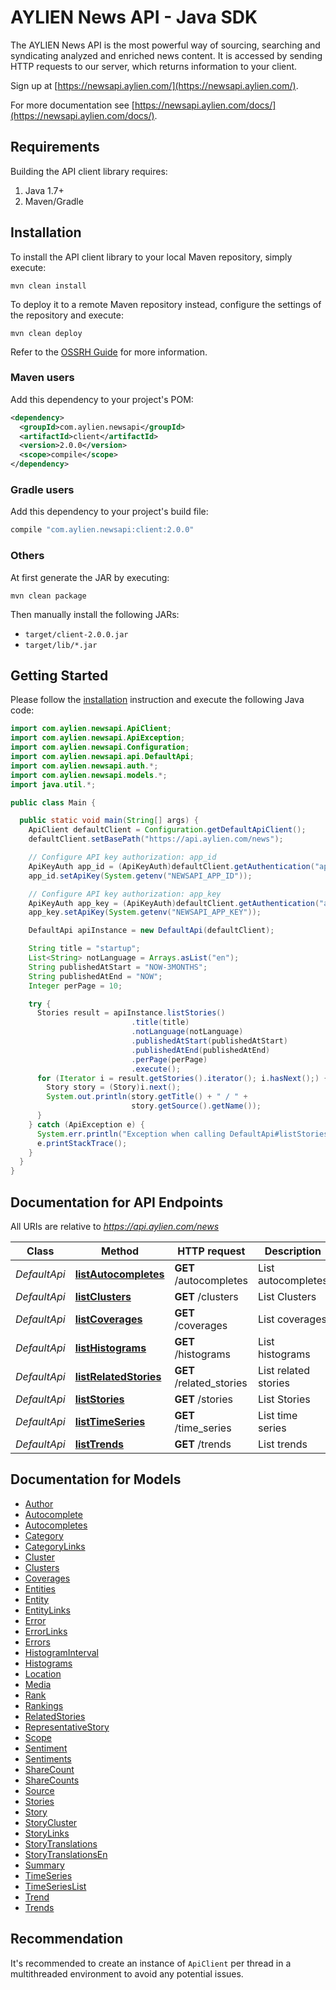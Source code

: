 # AYLIEN News API - Java SDK

The AYLIEN News API is the most powerful way of sourcing, searching and syndicating analyzed and enriched news content. It is accessed by sending HTTP requests to our server, which returns information to your client. 

Sign up at [https://newsapi.aylien.com/](https://newsapi.aylien.com/).

For more documentation see [https://newsapi.aylien.com/docs/](https://newsapi.aylien.com/docs/).

## Requirements

Building the API client library requires:
1. Java 1.7+
2. Maven/Gradle

## Installation

To install the API client library to your local Maven repository, simply execute:

```shell
mvn clean install
```

To deploy it to a remote Maven repository instead, configure the settings of the repository and execute:

```shell
mvn clean deploy
```

Refer to the [OSSRH Guide](http://central.sonatype.org/pages/ossrh-guide.html) for more information.

### Maven users

Add this dependency to your project's POM:

```xml
<dependency>
  <groupId>com.aylien.newsapi</groupId>
  <artifactId>client</artifactId>
  <version>2.0.0</version>
  <scope>compile</scope>
</dependency>
```

### Gradle users

Add this dependency to your project's build file:

```groovy
compile "com.aylien.newsapi:client:2.0.0"
```

### Others

At first generate the JAR by executing:

```shell
mvn clean package
```

Then manually install the following JARs:

* `target/client-2.0.0.jar`
* `target/lib/*.jar`

## Getting Started

Please follow the [installation](#installation) instruction and execute the following Java code:

```java
import com.aylien.newsapi.ApiClient;
import com.aylien.newsapi.ApiException;
import com.aylien.newsapi.Configuration;
import com.aylien.newsapi.api.DefaultApi;
import com.aylien.newsapi.auth.*;
import com.aylien.newsapi.models.*;
import java.util.*;

public class Main {

  public static void main(String[] args) {
    ApiClient defaultClient = Configuration.getDefaultApiClient();
    defaultClient.setBasePath("https://api.aylien.com/news");

    // Configure API key authorization: app_id
    ApiKeyAuth app_id = (ApiKeyAuth)defaultClient.getAuthentication("app_id");
    app_id.setApiKey(System.getenv("NEWSAPI_APP_ID"));

    // Configure API key authorization: app_key
    ApiKeyAuth app_key = (ApiKeyAuth)defaultClient.getAuthentication("app_key");
    app_key.setApiKey(System.getenv("NEWSAPI_APP_KEY"));

    DefaultApi apiInstance = new DefaultApi(defaultClient);

    String title = "startup";
    List<String> notLanguage = Arrays.asList("en");
    String publishedAtStart = "NOW-3MONTHS";
    String publishedAtEnd = "NOW";
    Integer perPage = 10;

    try {
      Stories result = apiInstance.listStories()
                           .title(title)
                           .notLanguage(notLanguage)
                           .publishedAtStart(publishedAtStart)
                           .publishedAtEnd(publishedAtEnd)
                           .perPage(perPage)
                           .execute();
      for (Iterator i = result.getStories().iterator(); i.hasNext();) {
        Story story = (Story)i.next();
        System.out.println(story.getTitle() + " / " +
                           story.getSource().getName());
      }
    } catch (ApiException e) {
      System.err.println("Exception when calling DefaultApi#listStories");
      e.printStackTrace();
    }
  }
}
```

## Documentation for API Endpoints

All URIs are relative to *https://api.aylien.com/news*

Class | Method | HTTP request | Description
------------ | ------------- | ------------- | -------------
*DefaultApi* | [**listAutocompletes**](docs/DefaultApi.md#listAutocompletes) | **GET** /autocompletes | List autocompletes
*DefaultApi* | [**listClusters**](docs/DefaultApi.md#listClusters) | **GET** /clusters | List Clusters
*DefaultApi* | [**listCoverages**](docs/DefaultApi.md#listCoverages) | **GET** /coverages | List coverages
*DefaultApi* | [**listHistograms**](docs/DefaultApi.md#listHistograms) | **GET** /histograms | List histograms
*DefaultApi* | [**listRelatedStories**](docs/DefaultApi.md#listRelatedStories) | **GET** /related_stories | List related stories
*DefaultApi* | [**listStories**](docs/DefaultApi.md#listStories) | **GET** /stories | List Stories
*DefaultApi* | [**listTimeSeries**](docs/DefaultApi.md#listTimeSeries) | **GET** /time_series | List time series
*DefaultApi* | [**listTrends**](docs/DefaultApi.md#listTrends) | **GET** /trends | List trends


## Documentation for Models

 - [Author](docs/Author.md)
 - [Autocomplete](docs/Autocomplete.md)
 - [Autocompletes](docs/Autocompletes.md)
 - [Category](docs/Category.md)
 - [CategoryLinks](docs/CategoryLinks.md)
 - [Cluster](docs/Cluster.md)
 - [Clusters](docs/Clusters.md)
 - [Coverages](docs/Coverages.md)
 - [Entities](docs/Entities.md)
 - [Entity](docs/Entity.md)
 - [EntityLinks](docs/EntityLinks.md)
 - [Error](docs/Error.md)
 - [ErrorLinks](docs/ErrorLinks.md)
 - [Errors](docs/Errors.md)
 - [HistogramInterval](docs/HistogramInterval.md)
 - [Histograms](docs/Histograms.md)
 - [Location](docs/Location.md)
 - [Media](docs/Media.md)
 - [Rank](docs/Rank.md)
 - [Rankings](docs/Rankings.md)
 - [RelatedStories](docs/RelatedStories.md)
 - [RepresentativeStory](docs/RepresentativeStory.md)
 - [Scope](docs/Scope.md)
 - [Sentiment](docs/Sentiment.md)
 - [Sentiments](docs/Sentiments.md)
 - [ShareCount](docs/ShareCount.md)
 - [ShareCounts](docs/ShareCounts.md)
 - [Source](docs/Source.md)
 - [Stories](docs/Stories.md)
 - [Story](docs/Story.md)
 - [StoryCluster](docs/StoryCluster.md)
 - [StoryLinks](docs/StoryLinks.md)
 - [StoryTranslations](docs/StoryTranslations.md)
 - [StoryTranslationsEn](docs/StoryTranslationsEn.md)
 - [Summary](docs/Summary.md)
 - [TimeSeries](docs/TimeSeries.md)
 - [TimeSeriesList](docs/TimeSeriesList.md)
 - [Trend](docs/Trend.md)
 - [Trends](docs/Trends.md)

## Recommendation

It's recommended to create an instance of `ApiClient` per thread in a multithreaded environment to avoid any potential issues.



